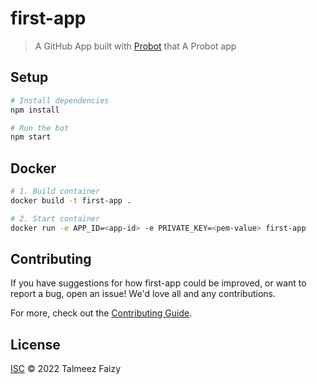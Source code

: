 # first-app

> A GitHub App built with [Probot](https://github.com/probot/probot) that A Probot app

## Setup

```sh
# Install dependencies
npm install

# Run the bot
npm start
```

## Docker

```sh
# 1. Build container
docker build -t first-app .

# 2. Start container
docker run -e APP_ID=<app-id> -e PRIVATE_KEY=<pem-value> first-app
```

## Contributing

If you have suggestions for how first-app could be improved, or want to report a bug, open an issue! We'd love all and any contributions.

For more, check out the [Contributing Guide](CONTRIBUTING.md).

## License

[ISC](LICENSE) © 2022 Talmeez Faizy
